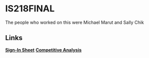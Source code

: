 # IS218FINAL
The people who worked on this were Michael Marut and Sally Chik

## Links
[**Sign-In Sheet**](./signin.md)
[**Competitive Analysis**](https://docs.google.com/document/d/1VFCxZ6v6Y03XgeLJWv5uzKIeGOF5v490iWfhYYXZnbI/edit?usp=sharing)
